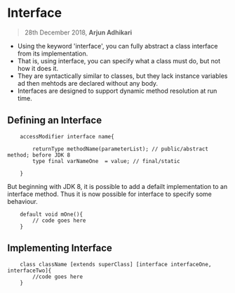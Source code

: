 # Interface

> 28th December 2018, <b>Arjun Adhikari</b>

- Using the keyword 'interface', you can fully abstract a class interface from its implementation.
- That is, using interface, you can specify what a class must do, but not how it does it.
- They are syntactically similar to classes, but they lack instance variables ad then mehtods are declared without any body.
- Interfaces are designed to support dynamic method resolution at run time.

## Defining an Interface

        accessModifier interface name{

            returnType methodName(parameterList); // public/abstract method; before JDK 8
            type final varNameOne  = value; // final/static

        }

But beginning with JDK 8, it is possible to add a defailt implementation to an interface method. Thus it is now possible for interface to specify some behaviour.

        default void mOne(){
            // code goes here
        }

## Implementing Interface

        class className [extends superClass] [interface interfaceOne, interfaceTwo]{
            //code goes here
        }
